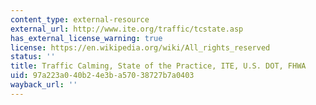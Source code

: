 ```yaml
---
content_type: external-resource
external_url: http://www.ite.org/traffic/tcstate.asp
has_external_license_warning: true
license: https://en.wikipedia.org/wiki/All_rights_reserved
status: ''
title: Traffic Calming, State of the Practice, ITE, U.S. DOT, FHWA
uid: 97a223a0-40b2-4e3b-a570-38727b7a0403
wayback_url: ''
---
```

